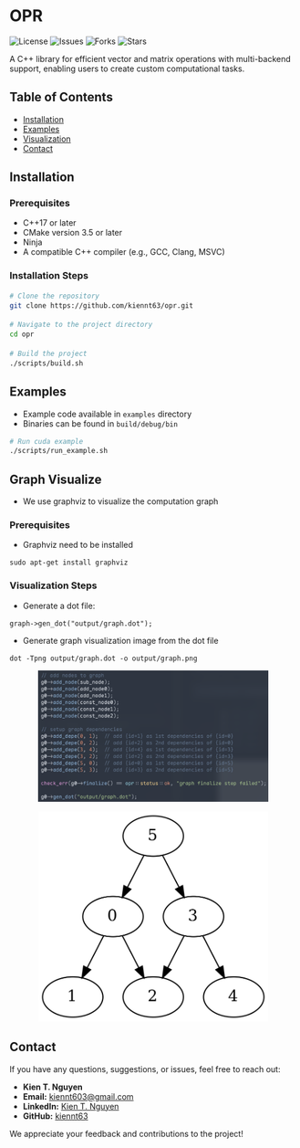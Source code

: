 # OPR

![License](https://img.shields.io/github/license/kiennt63/opr)
![Issues](https://img.shields.io/github/issues/kiennt63/opr)
![Forks](https://img.shields.io/github/forks/kiennt63/opr)
![Stars](https://img.shields.io/github/stars/kiennt63/opr)

A C++ library for efficient vector and matrix operations with multi-backend support, enabling users to create custom computational tasks.

## Table of Contents

- [Installation](#installation)
- [Examples](#examples)
- [Visualization](#graph-visualize)
- [Contact](#contact)

## Installation

### Prerequisites
- C++17 or later
- CMake version 3.5 or later
- Ninja
- A compatible C++ compiler (e.g., GCC, Clang, MSVC)

### Installation Steps

```bash
# Clone the repository
git clone https://github.com/kiennt63/opr.git

# Navigate to the project directory
cd opr

# Build the project
./scripts/build.sh
```

## Examples
- Example code available in `examples` directory
- Binaries can be found in `build/debug/bin`
```bash
# Run cuda example
./scripts/run_example.sh
```

## Graph Visualize

- We use graphviz to visualize the computation graph
### Prerequisites
- Graphviz need to be installed
```
sudo apt-get install graphviz
```
### Visualization Steps
- Generate a dot file:
```
graph->gen_dot("output/graph.dot");
```
- Generate graph visualization image from the dot file
```
dot -Tpng output/graph.dot -o output/graph.png
```
<p align="center">
    <img src="images/graph_example.png" alt="Image 1" width="80%"/>
</p>

<p align="center">
    <img src="images/graph.png" alt="Image 2" width="80%"/>
</p>

## Contact

If you have any questions, suggestions, or issues, feel free to reach out:

- **Kien T. Nguyen**
- **Email:** [kiennt603@gmail.com](mailto:kiennt603@gmail.com)
- **LinkedIn:** [Kien T. Nguyen](https://www.linkedin.com/in/neikdev)
- **GitHub:** [kiennt63](https://github.com/kiennt63)

We appreciate your feedback and contributions to the project!